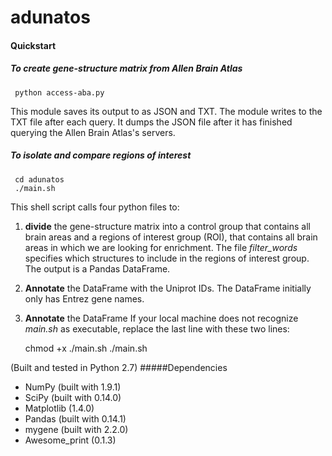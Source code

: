 # adunatos


#### Quickstart
##### To _create_ gene-structure matrix from Allen Brain Atlas

     python access-aba.py

This module saves its output to as JSON and TXT. The module writes to the TXT file after each query. It dumps the JSON file after it has finished querying the Allen Brain Atlas's servers. 

##### To _isolate_ and _compare_ regions of interest
	
     cd adunatos
     ./main.sh

This shell script calls four python files to:
1. <b>divide</b> the gene-structure matrix into a control group that contains all brain areas and a regions of interest group (ROI), that contains all brain areas in which we are looking for enrichment. The file _filter_words_ specifies which structures to include in the regions of interest group. The output is a Pandas DataFrame.
1. <b>Annotate</b> the DataFrame with the Uniprot IDs. The DataFrame initially only has Entrez gene names. 
1. <b>Annotate</b> the DataFrame 
If your local machine does not recognize _main.sh_ as executable, replace the last line with these two lines:

     chmod +x ./main.sh
     ./main.sh

(Built and tested in Python 2.7)
#####Dependencies

- NumPy (built with 1.9.1)
- SciPy (built with 0.14.0)
- Matplotlib (1.4.0)
- Pandas (built with 0.14.1)
- mygene (built with 2.2.0)
- Awesome_print (0.1.3)
